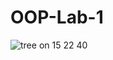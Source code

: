 # OOP-Lab-1
![tree on 15 22 40](https://user-images.githubusercontent.com/94574845/196799595-0bba150e-7617-4e25-83cd-5f8f35426a71.png)
